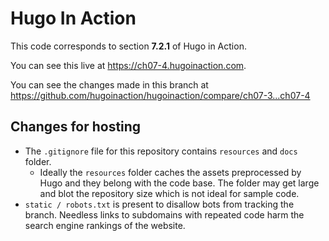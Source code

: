 Hugo In Action
===============

This code corresponds to section **7.2.1** of Hugo in Action.

You can see this live at https://ch07-4.hugoinaction.com.

You can see the changes made in this branch at https://github.com/hugoinaction/hugoinaction/compare/ch07-3...ch07-4

Changes for hosting
--------------------

* The `.gitignore` file for this repository contains `resources` and `docs` folder.
  * Ideally the `resources` folder caches the assets preprocessed by Hugo and they belong with the code base. The folder may get large and blot the repository size which is not ideal for sample code.
* `static / robots.txt` is present to disallow bots from tracking the branch. Needless links to subdomains with repeated code harm the search engine rankings of the website.

